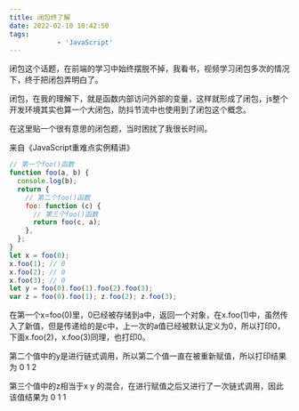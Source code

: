 ```yaml
---
title: 闭包终了解
date: 2022-02-10 10:42:50
tags:
			- 'JavaScript'
---
```

<!--more-->
闭包这个话题，在前端的学习中始终摆脱不掉，我看书，视频学习闭包多次的情况下，终于把闭包弄明白了。

闭包，在我的理解下，就是函数内部访问外部的变量，这样就形成了闭包，js整个开发环境其实也算一个大闭包，防抖节流中也使用到了闭包这个概念。

在这里贴一个很有意思的闭包题，当时困扰了我很长时间。

来自《JavaScript重难点实例精讲》

```js
// 第一个foo()函数
function foo(a, b) {
  console.log(b);
  return {
    // 第二个foo()函数
    foo: function (c) {
      // 第三个foo()函数
      return foo(c, a);
    },
  };
}
let x = foo(0);
x.foo(1); // 0
x.foo(2); // 0 
x.foo(3); // 0 
let y = foo(0).foo(1).foo(2).foo(3);
var z = foo(0).foo(1); z.foo(2); z.foo(3);
```

在第一个x=foo(0)里，0已经被存储到a中，返回一个对象，在x.foo(1)中，虽然传入了新值，但是传递给的是c中，上一次的a值已经被默认定义为0，所以打印0，下面x.foo(2)，x.foo(3)同理，也打印0。

第二个值中的y是进行链式调用，所以第二个值一直在被重新赋值，所以打印结果为 0 1 2

第三个值中的z相当于x y 的混合，在进行赋值之后又进行了一次链式调用，因此该值结果为 0 1 1